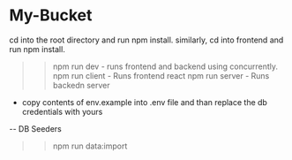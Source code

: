 # My-Bucket
cd into the root directory and run npm install. similarly, cd into frontend and run npm install.

>> npm run dev - runs frontend and backend using concurrently.
>> npm run client - Runs frontend react 
>> npm run server - Runs backedn server

- copy contents of env.example into .env file and than replace the db credentials with yours

-- DB Seeders
>> npm run data:import

